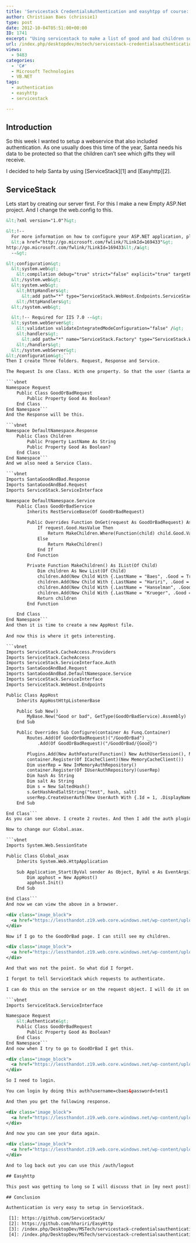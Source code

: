 ```yaml
---
title: 'Servicestack CredentialsAuthentication and easyhtpp of course: Part 1'
author: Christiaan Baes (chrissie1)
type: post
date: 2012-10-04T05:51:00+00:00
ID: 1741
excerpt: "Using servicestack to make a list of good and bad children so Santa can easily find what he needs when it's that time of the year again. And making an easyhttp client to go with it."
url: /index.php/desktopdev/mstech/servicestack-credentialsauthentication-and-easyhtpp-of/
views:
  - 9483
categories:
  - 'C#'
  - Microsoft Technologies
  - VB.NET
tags:
  - authentication
  - easyhttp
  - servicestack

---
```

## Introduction

So this week I wanted to setup a webservice that also included authentication. As one usually does this time of the year, Santa needs his data to be protected so that the children can&#8217;t see which gifts they will receive. 

I decided to help Santa by using [ServiceStack][1] and [Easyhttp][2]. 

## ServiceStack

Lets start by creating our server first. For this I make a new Empty ASP.Net project. And I change the web.config to this.

```xml
&lt;?xml version="1.0"?&gt;

&lt;!--
  For more information on how to configure your ASP.NET application, please visit
  &lt;a href="http://go.microsoft.com/fwlink/?LinkId=169433"&gt;
http://go.microsoft.com/fwlink/?LinkId=169433&lt;/a&gt;
  --&gt;

&lt;configuration&gt;
  &lt;system.web&gt;
    &lt;compilation debug="true" strict="false" explicit="true" targetFramework="4.0" /&gt;
  &lt;/system.web&gt;
  &lt;system.web&gt;
    &lt;httpHandlers&gt;
      &lt;add path="*" type="ServiceStack.WebHost.Endpoints.ServiceStackHttpHandlerFactory, ServiceStack" verb="*"/&gt;
    &lt;/httpHandlers&gt;
  &lt;/system.web&gt;

  &lt;!-- Required for IIS 7.0 --&gt;
  &lt;system.webServer&gt;
    &lt;validation validateIntegratedModeConfiguration="false" /&gt;
    &lt;handlers&gt;
      &lt;add path="*" name="ServiceStack.Factory" type="ServiceStack.WebHost.Endpoints.ServiceStackHttpHandlerFactory, ServiceStack" verb="*" preCondition="integratedMode" resourceType="Unspecified" allowPathInfo="true" /&gt;
    &lt;/handlers&gt;
  &lt;/system.webServer&gt;
&lt;/configuration&gt;```
Then I create Three folders. Request, Response and Service.

The Request Is one Class. With one property. So that the user (Santa and his elf&#8217;s) can select if he wants a list of all the Good Boys and Girls or all the bad ones.

```vbnet
Namespace Request
    Public Class GoodOrBadRequest
        Public Property Good As Boolean?
    End Class
End Namespace```
And the Response will be this.

```vbnet
Namespace DefaultNamespace.Response
    Public Class Children
        Public Property LastName As String
        Public Property Good As Boolean?
    End Class
End Namespace```
And we also need a Service Class.

```vbnet
Imports SantaGoodAndBad.Response
Imports SantaGoodAndBad.Request
Imports ServiceStack.ServiceInterface

Namespace DefaultNamespace.Service
    Public Class GoodOrBadService
        Inherits RestServiceBase(Of GoodOrBadRequest)
        
        Public Overrides Function OnGet(request As GoodOrBadRequest) As Object
            If request.Good.HasValue Then
                Return MakeChildren.Where(Function(child) child.Good.Value = request.Good.Value).ToList
            Else
                Return MakeChildren()
            End If
        End Function

        Private Function MakeChildren() As IList(Of Child)
            Dim children As New List(Of Child)
            children.Add(New Child With {.LastName = "Baes", .Good = True})
            children.Add(New Child With {.LastName = "Hariri", .Good = False})
            children.Add(New Child With {.LastName = "Hanselman", .Good = True})
            children.Add(New Child With {.LastName = "Krueger", .Good = False})
            Return children
        End Function

    End Class
End Namespace```
And then it is time to create a new AppHost file.
  
And now this is where it gets interesting.

```vbnet
Imports ServiceStack.CacheAccess.Providers
Imports ServiceStack.CacheAccess
Imports ServiceStack.ServiceInterface.Auth
Imports SantaGoodAndBad.Request
Imports SantaGoodAndBad.DefaultNamespace.Service
Imports ServiceStack.ServiceInterface
Imports ServiceStack.WebHost.Endpoints

Public Class AppHost
    Inherits AppHostHttpListenerBase

    Public Sub New()
        MyBase.New("Good or bad", GetType(GoodOrBadService).Assembly)
    End Sub

    Public Overrides Sub Configure(container As Funq.Container)
        Routes.Add(Of GoodOrBadRequest)("/GoodOrBad") _
            .Add(Of GoodOrBadRequest)("/GoodOrBad/{Good}")

        Plugins.Add(New AuthFeature(Function() New AuthUserSession(), New AuthProvider() {New CredentialsAuthProvider()}))
        container.Register(Of ICacheClient)(New MemoryCacheClient())
        Dim userRep = New InMemoryAuthRepository()
        container.Register(Of IUserAuthRepository)(userRep)
        Dim hash As String
        Dim salt As String
        Dim s = New SaltedHash()
        s.GetHashAndSaltString("test", hash, salt)
        userRep.CreateUserAuth(New UserAuth With {.Id = 1, .DisplayName = "DisplayName", .Email = "as@if.com", .UserName = "cbaes", .FirstName = "FirstName", .LastName = "LastName", .PasswordHash = hash, .Salt = salt}, "test1")
    End Sub

End Class```
As you can see above. I create 2 routes. And then I add the auth plugin. And one user to authenticate against. And that&#8217;s it.

Now to change our Global.asax.

```vbnet
Imports System.Web.SessionState

Public Class Global_asax
    Inherits System.Web.HttpApplication

    Sub Application_Start(ByVal sender As Object, ByVal e As EventArgs)
        Dim apphost = New AppHost()
        apphost.Init()
    End Sub

End Class```
And now we can view the above in a browser.

<div class="image_block">
  <a href="https://lessthandot.z19.web.core.windows.net/wp-content/uploads/users/chrissie1/servicestack/ServiceStackSanta1.png?mtime=1349336274"><img alt="" src="https://lessthandot.z19.web.core.windows.net/wp-content/uploads/users/chrissie1/servicestack/ServiceStackSanta1.png?mtime=1349336274" width="684" height="209" /></a>
</div>

Now if I go to the GoodOrBad page. I can still see my children.

<div class="image_block">
  <a href="https://lessthandot.z19.web.core.windows.net/wp-content/uploads/users/chrissie1/servicestack/ServiceStackSanta2.png?mtime=1349336422"><img alt="" src="https://lessthandot.z19.web.core.windows.net/wp-content/uploads/users/chrissie1/servicestack/ServiceStackSanta2.png?mtime=1349336422" width="551" height="264" /></a>
</div>

And that was not the point. So what did I forget. 

I forgot to tell ServiceStack which requests to authenticate.

I can do this on the service or on the request object. I will do it on the request object.

```vbnet
Imports ServiceStack.ServiceInterface

Namespace Request
    &lt;Authenticate&gt;
    Public Class GoodOrBadRequest
        Public Property Good As Boolean?
    End Class
End Namespace```
And now when I try to go to GoodOrBad I get this.

<div class="image_block">
  <a href="https://lessthandot.z19.web.core.windows.net/wp-content/uploads/users/chrissie1/servicestack/ServiceStackSanta3.png?mtime=1349336694"><img alt="" src="https://lessthandot.z19.web.core.windows.net/wp-content/uploads/users/chrissie1/servicestack/ServiceStackSanta3.png?mtime=1349336694" width="594" height="547" /></a>
</div>

So I need to login.

You can login by doing this auth?username=cbaes&password=test1

And then you get the following response.

<div class="image_block">
  <a href="https://lessthandot.z19.web.core.windows.net/wp-content/uploads/users/chrissie1/servicestack/ServiceStackSanta4.png?mtime=1349336831"><img alt="" src="https://lessthandot.z19.web.core.windows.net/wp-content/uploads/users/chrissie1/servicestack/ServiceStackSanta4.png?mtime=1349336831" width="468" height="252" /></a>
</div>

And now you can see your data again.

<div class="image_block">
  <a href="https://lessthandot.z19.web.core.windows.net/wp-content/uploads/users/chrissie1/servicestack/ServiceStackSanta2.png?mtime=1349336422"><img alt="" src="https://lessthandot.z19.web.core.windows.net/wp-content/uploads/users/chrissie1/servicestack/ServiceStackSanta2.png?mtime=1349336422" width="551" height="264" /></a>
</div>

And to log back out you can use this /auth/logout

## Easyhttp

This post was getting to long so I will discuss that in [my next post][3]. And in post 3 there is [more about roles][4].

## Conclusion

Authentication is very easy to setup in ServiceStack.

 [1]: https://github.com/ServiceStack/
 [2]: https://github.com/hhariri/EasyHttp
 [3]: /index.php/DesktopDev/MSTech/servicestack-credentialsauthentication-and-easyhtpp-of-1
 [4]: /index.php/DesktopDev/MSTech/servicestack-credentialsauthentication-and-easyhtpp-of-2
